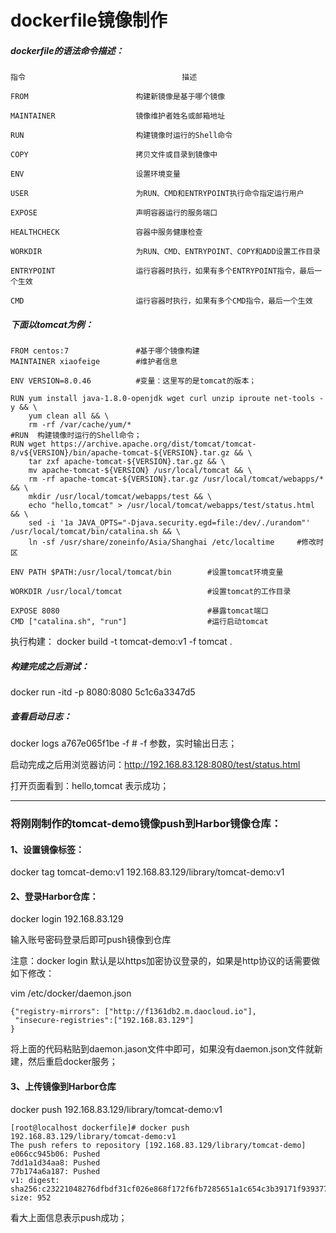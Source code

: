#                       dockerfile镜像制作

##### dockerfile的语法命令描述：

```
指令                                   描述

FROM  						构建新镜像是基于哪个镜像 

MAINTAINER   				镜像维护者姓名或邮箱地址 

RUN                       	构建镜像时运行的Shell命令

COPY                      	拷贝文件或目录到镜像中

ENV                        	设置环境变量

USER                       	为RUN、CMD和ENTRYPOINT执行命令指定运行用户

EXPOSE                  	声明容器运行的服务端口

HEALTHCHECK       			容器中服务健康检查

WORKDIR               		为RUN、CMD、ENTRYPOINT、COPY和ADD设置工作目录

ENTRYPOINT          		运行容器时执行，如果有多个ENTRYPOINT指令，最后一个生效 

CMD                       	运行容器时执行，如果有多个CMD指令，最后一个生效
```

##### 下面以tomcat为例：

```
FROM centos:7				#基于哪个镜像构建
MAINTAINER xiaofeige  		#维护者信息

ENV VERSION=8.0.46			#变量：这里写的是tomcat的版本；

RUN yum install java-1.8.0-openjdk wget curl unzip iproute net-tools -y && \
    yum clean all && \
    rm -rf /var/cache/yum/*
#RUN  构建镜像时运行的Shell命令；
RUN wget https://archive.apache.org/dist/tomcat/tomcat-8/v${VERSION}/bin/apache-tomcat-${VERSION}.tar.gz && \
    tar zxf apache-tomcat-${VERSION}.tar.gz && \
    mv apache-tomcat-${VERSION} /usr/local/tomcat && \
    rm -rf apache-tomcat-${VERSION}.tar.gz /usr/local/tomcat/webapps/* && \
    mkdir /usr/local/tomcat/webapps/test && \
    echo "hello,tomcat" > /usr/local/tomcat/webapps/test/status.html && \
    sed -i '1a JAVA_OPTS="-Djava.security.egd=file:/dev/./urandom"'      /usr/local/tomcat/bin/catalina.sh && \
    ln -sf /usr/share/zoneinfo/Asia/Shanghai /etc/localtime		#修改时区

ENV PATH $PATH:/usr/local/tomcat/bin		#设置tomcat环境变量

WORKDIR /usr/local/tomcat					#设置tomcat的工作目录

EXPOSE 8080									#暴露tomcat端口
CMD ["catalina.sh", "run"]					#运行启动tomcat
```

执行构建： docker build -t tomcat-demo:v1 -f tomcat . 

##### 构建完成之后测试：

 docker run -itd -p 8080:8080  5c1c6a3347d5

##### 查看启动日志：

 docker logs a767e065f1be -f		# -f 参数，实时输出日志；

启动完成之后用浏览器访问：http://192.168.83.128:8080/test/status.html

打开页面看到：hello,tomcat  表示成功；

-------------------

### 将刚刚制作的tomcat-demo镜像push到Harbor镜像仓库：

#### 1、设置镜像标签：

docker  tag tomcat-demo:v1  192.168.83.129/library/tomcat-demo:v1

#### 2、登录Harbor仓库：

docker  login  192.168.83.129

输入账号密码登录后即可push镜像到仓库

注意：docker login 默认是以https加密协议登录的，如果是http协议的话需要做如下修改：

vim  /etc/docker/daemon.json

```
{"registry-mirrors": ["http://f1361db2.m.daocloud.io"],
 "insecure-registries":["192.168.83.129"]
}
```

将上面的代码粘贴到daemon.jason文件中即可，如果没有daemon.json文件就新建，然后重启docker服务；

#### 3、上传镜像到Harbor仓库

docker push 192.168.83.129/library/tomcat-demo:v1

```
[root@localhost dockerfile]# docker push 192.168.83.129/library/tomcat-demo:v1
The push refers to repository [192.168.83.129/library/tomcat-demo]
e066cc945b06: Pushed 
7dd1a1d34aa8: Pushed 
77b174a6a187: Pushed 
v1: digest: sha256:c23221048276dfbdf31cf026e868f172f6fb7285651a1c654c3b39171f939377 size: 952
```


看大上面信息表示push成功；
